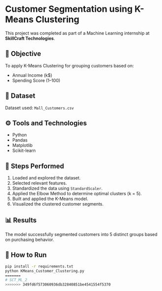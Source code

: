 
# Customer Segmentation using K-Means Clustering

This project was completed as part of a Machine Learning internship at **SkillCraft Technologies**.

## 🧠 Objective
To apply K-Means Clustering for grouping customers based on:
- Annual Income (k$)
- Spending Score (1–100)

## 📁 Dataset
Dataset used: `Mall_Customers.csv`

## ⚙️ Tools and Technologies
- Python
- Pandas
- Matplotlib
- Scikit-learn

## 🚀 Steps Performed
1. Loaded and explored the dataset.
2. Selected relevant features.
3. Standardized the data using `StandardScaler`.
4. Applied the Elbow Method to determine optimal clusters (k = 5).
5. Built and applied the K-Means model.
6. Visualized the clustered customer segments.

## 📊 Results
The model successfully segmented customers into 5 distinct groups based on purchasing behavior.

## 📎 How to Run
```bash
pip install -r requirements.txt
python KMeans_Customer_Clustering.py
=======
# SCT_ML_2
>>>>>>> 349fd6f573060936db32840851be4541554f5370
